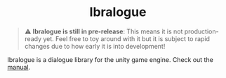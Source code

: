 <h1 align="center">  
Ibralogue
</h1>
   
> :warning: **Ibralogue is still in pre-release**: This means it is not production-ready yet. Feel free to toy around with it but it is subject to rapid changes due to how early it is into development!

Ibralogue is a dialogue library for the unity game engine. Check out the [manual](manual/quickstart.md).